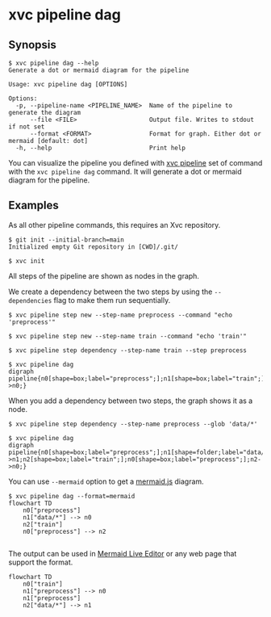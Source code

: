 # xvc pipeline dag

## Synopsis

```console
$ xvc pipeline dag --help
Generate a dot or mermaid diagram for the pipeline

Usage: xvc pipeline dag [OPTIONS]

Options:
  -p, --pipeline-name <PIPELINE_NAME>  Name of the pipeline to generate the diagram
      --file <FILE>                    Output file. Writes to stdout if not set
      --format <FORMAT>                Format for graph. Either dot or mermaid [default: dot]
  -h, --help                           Print help

```

You can visualize the pipeline you defined with [xvc pipeline](/ref/xvc-pipeline/) set of command with the `xvc pipeline
dag` command. It will generate a dot or mermaid diagram for the pipeline.

## Examples

As all other pipeline commands, this requires an Xvc repository.

```console
$ git init --initial-branch=main
Initialized empty Git repository in [CWD]/.git/

$ xvc init
```

All steps of the pipeline are shown as nodes in the graph.

We create a dependency between the two steps by using the `--dependencies` flag to make them run sequentially.

```console
$ xvc pipeline step new --step-name preprocess --command "echo 'preprocess'"

$ xvc pipeline step new --step-name train --command "echo 'train'"

$ xvc pipeline step dependency --step-name train --step preprocess

```

```console
$ xvc pipeline dag
digraph pipeline{n0[shape=box;label="preprocess";];n1[shape=box;label="train";];n0[shape=box;label="preprocess";];n1->n0;}

```

When you add a dependency between two steps, the graph shows it as a node.

```console
$ xvc pipeline step dependency --step-name preprocess --glob 'data/*'

$ xvc pipeline dag
digraph pipeline{n0[shape=box;label="preprocess";];n1[shape=folder;label="data/*";];n0->n1;n2[shape=box;label="train";];n0[shape=box;label="preprocess";];n2->n0;}

```

You can use `--mermaid` option to get a [mermaid.js](https://mermaid.js.org) diagram.

```
$ xvc pipeline dag --format=mermaid
flowchart TD
    n0["preprocess"]
    n1["data/*"] --> n0
    n2["train"]
    n0["preprocess"] --> n2


```

The output can be used in [Mermaid Live Editor](https://mermaid.live) or any web page that support the format.

```mermaid
flowchart TD
    n0["train"]
    n1["preprocess"] --> n0
    n1["preprocess"]
    n2["data/*"] --> n1
```
